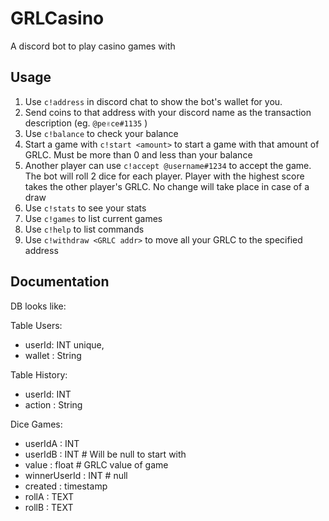 GRLCasino
=========

A discord bot to play casino games with

Usage
-----

1. Use `c!address` in discord chat to show the bot's wallet for you.
2. Send coins to that address with your discord name as the transaction description (eg. `@pe✌ce#1135` )
3. Use `c!balance` to check your balance
4. Start a game with `c!start <amount>` to start a game with that amount of GRLC. Must be more than  0 and less than your balance
5. Another player can use `c!accept @username#1234` to accept the game. The bot will roll 2 dice for each player. Player with the highest score takes the other player's GRLC. No change will take place in case of a draw
6. Use `c!stats` to see your stats
7. Use `c!games` to list current games
8. Use `c!help` to list commands
9. Use `c!withdraw <GRLC addr>` to move all your GRLC to the specified address

Documentation
-------------

DB looks like:

Table Users:
 - userId: INT unique,
 - wallet : String 

Table History:
 - userId: INT
 - action : String

Dice Games:
 - userIdA : INT
 - userIdB : INT # Will be null to start with
 - value : float # GRLC value of game
 - winnerUserId : INT # null
 - created : timestamp
 - rollA : TEXT
 - rollB : TEXT
